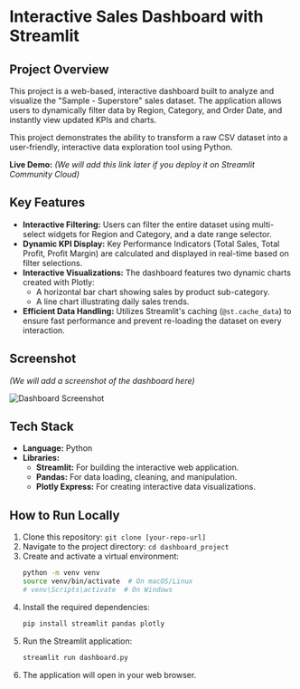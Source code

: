 # Interactive Sales Dashboard with Streamlit

## Project Overview

This project is a web-based, interactive dashboard built to analyze and visualize the "Sample - Superstore" sales dataset. The application allows users to dynamically filter data by Region, Category, and Order Date, and instantly view updated KPIs and charts.

This project demonstrates the ability to transform a raw CSV dataset into a user-friendly, interactive data exploration tool using Python.

**Live Demo:** *(We will add this link later if you deploy it on Streamlit Community Cloud)*

## Key Features

- **Interactive Filtering:** Users can filter the entire dataset using multi-select widgets for Region and Category, and a date range selector.
- **Dynamic KPI Display:** Key Performance Indicators (Total Sales, Total Profit, Profit Margin) are calculated and displayed in real-time based on filter selections.
- **Interactive Visualizations:** The dashboard features two dynamic charts created with Plotly:
    - A horizontal bar chart showing sales by product sub-category.
    - A line chart illustrating daily sales trends.
- **Efficient Data Handling:** Utilizes Streamlit's caching (`@st.cache_data`) to ensure fast performance and prevent re-loading the dataset on every interaction.

## Screenshot

*(We will add a screenshot of the dashboard here)*

![Dashboard Screenshot](path/to/screenshot.png) 

## Tech Stack

- **Language:** Python
- **Libraries:**
    - **Streamlit:** For building the interactive web application.
    - **Pandas:** For data loading, cleaning, and manipulation.
    - **Plotly Express:** For creating interactive data visualizations.

## How to Run Locally

1.  Clone this repository: `git clone [your-repo-url]`
2.  Navigate to the project directory: `cd dashboard_project`
3.  Create and activate a virtual environment:
    ```bash
    python -m venv venv
    source venv/bin/activate  # On macOS/Linux
    # venv\Scripts\activate  # On Windows
    ```
4.  Install the required dependencies:
    ```bash
    pip install streamlit pandas plotly
    ```
5.  Run the Streamlit application:
    ```bash
    streamlit run dashboard.py
    ```
6.  The application will open in your web browser.
